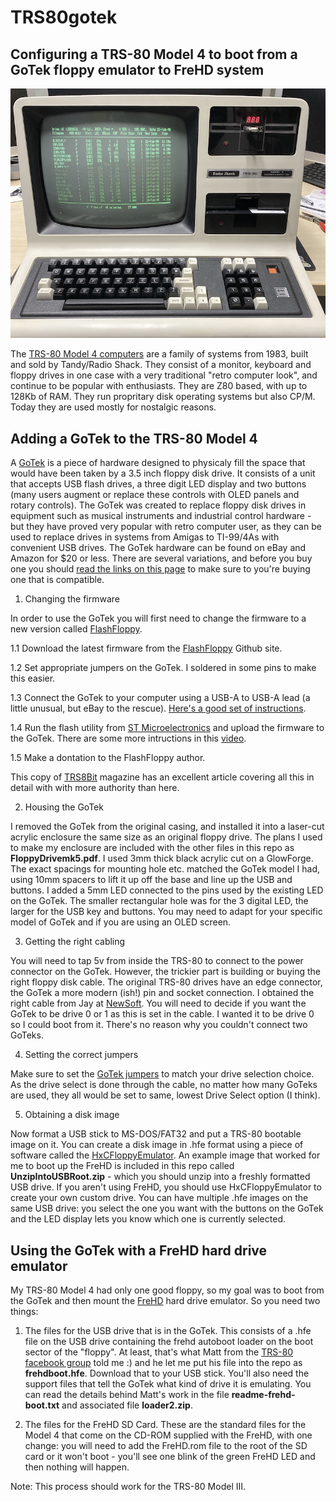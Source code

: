 # TRS80gotek
## Configuring a TRS-80 Model 4 to boot from a GoTek floppy emulator to FreHD system


![TRS-80 Model 4](trs804.jpg "TRS-80 Model 4 booting from USB")

The [TRS-80 Model 4 computers](https://en.wikipedia.org/wiki/TRS-80_Model_4) are a family of systems from 1983, built and sold by Tandy/Radio Shack. They consist of a monitor, keyboard and floppy drives in one case with a very traditional "retro computer look", and continue to be popular with enthusiasts. They are Z80 based, with up to 128Kb of RAM. They run propritary disk operating systems but also CP/M. Today they are used mostly for nostalgic reasons.

## Adding a GoTek to the TRS-80 Model 4

A [GoTek](http://www.gotekemulator.com) is a piece of hardware designed to physicaly fill the space that would have been taken by a 3.5 inch floppy disk drive. It consists of a unit that accepts USB flash drives, a three digit LED display and two buttons (many users augment or replace these controls with OLED panels and rotary controls). The GoTek was created to replace floppy disk drives in equipment such as musical instruments and industrial control hardware - but they have proved very popular with retro computer user, as they can be used to replace drives in systems from Amigas to TI-99/4As with convenient USB drives. The GoTek hardware can be found on eBay and Amazon for $20 or less. There are several variations, and before you buy one you should [read the links on this page](http://www.github.com/keirf/FlashFloppy/wiki/Gotek-Compatibility) to make sure to you're buying one that is compatible.

1. Changing the firmware

In order to use the GoTek you will first need to change the firmware to a new version called [FlashFloppy](https://github.com/keirf/FlashFloppy).

1.1 Download the latest firmware from the [FlashFloppy](https://github.com/keirf/FlashFloppy) Github site.

1.2 Set appropriate jumpers on the GoTek. I soldered in some pins to make this easier.

1.3 Connect the GoTek to your computer using a USB-A to USB-A lead (a little unusual, but eBay to the rescue). [Here's a good set of instructions](http://www.binarydevotion.com/?p=228).

1.4  Run the flash utility from [ST Microelectronics](http://www.st.com/content/st_com/en/products/development-tools/software-development-tools/stm32-software-development-tools/stm32-programmers/stsw-stm32080.html) and upload the firmware to the GoTek. There are some more intructions in this [video](https://www.youtube.com/watch?v=-K31S2xqZIk&feature=youtu.be&t=841).

1.5 Make a dontation to the FlashFloppy author.

This copy of [TRS8Bit](http://www.fabsitesuk.com/tandy/trs8bit1301.pdf) magazine has an excellent article covering all this in detail with with more authority than here.

2. Housing the GoTek

I removed the GoTek from the original casing, and installed it into a laser-cut acrylic enclosure the same size as an original floppy drive. The plans I used to make my enclosure are included with the other files in this repo as **FloppyDrivemk5.pdf**. I used 3mm thick black acrylic cut on a GlowForge. The exact spacings for mounting hole etc. matched the GoTek model I had, using 10mm spacers to lift it up off the base and line up the USB and buttons. I added a 5mm LED connected to the pins used by the existing LED on the GoTek. The smaller rectangular hole was for the 3 digital LED, the larger for the USB key and buttons. You may need to adapt for your specific model of GoTek and if you are using an OLED screen. 

3. Getting the right cabling

You will need to tap 5v from inside the TRS-80 to connect to the power connector on the GoTek. However, the trickier part is building or buying the right floppy disk cable. The original TRS-80 drives have an edge connector, the GoTek a more modern (ish!) pin and socket connection. I obtained the right cable from Jay at [NewSoft](http://plaidvest.com/newsoft/). You will need to decide if you want the GoTek to be drive 0 or 1 as this is set in the cable. I wanted it to be drive 0 so I could boot from it. There's no reason why you couldn't connect two GoTeks.


4. Setting the correct jumpers

Make sure to set the [GoTek jumpers](https://torlus.com/floppy/forum/viewtopic.php?t=3171) to match your drive selection choice. As the drive select is done through the cable, no matter how many GoTeks are used, they all would be set to same, lowest Drive Select option (I think).

5. Obtaining a disk image

Now format a USB stick to MS-DOS/FAT32 and put a TRS-80 bootable image on it. You can create a disk image in .hfe format using a piece of software called the [HxCFloppyEmulator](hxc2001.free.fr/floppy_drive_emulator/index.html). An example image that worked for me to boot up the FreHD is included in this repo called **UnzipIntoUSBRoot.zip** - which you should unzip into a freshly formatted USB drive. If you aren't using FreHD, you should use HxCFloppyEmulator to create your own custom drive. You can have multiple .hfe images on the same USB drive: you select the one you want with the buttons on the GoTek and the LED display lets you know which one is currently selected.

## Using the GoTek with a FreHD hard drive emulator

My TRS-80 Model 4 had only one good floppy, so my goal was to boot from the GoTek and then mount the [FreHD](http://members.iinet.net.au/~ianmav/trs80/emulator.htm) hard drive emulator. So you need two things: 

1. The files for the USB drive that is in the GoTek. This consists of a .hfe file on the USB drive containing the frehd autoboot loader on the boot sector of the "floppy". At least, that's what Matt from the [TRS-80 facebook group](https://www.facebook.com/groups/331822553911105/?multi_permalinks=859479207812101&notif_id=1582732527634985&notif_t=feedback_reaction_generic) told me :) and he let me put his file into the repo as **frehdboot.hfe**. Download that to your USB stick. You'll also need the support files that tell the GoTek what kind of drive it is emulating. You can read the details behind Matt's work in the file **readme-frehd-boot.txt** and associated file **loader2.zip**.

2. The files for the FreHD SD Card. These are the standard files for the Model 4 that come on the CD-ROM supplied with the FreHD, with one change: you will need to add the FreHD.rom file to the root of the SD card or it won't boot - you'll see one blink of the green FreHD LED and then nothing will happen.


Note: This process should work for the TRS-80 Model III.

